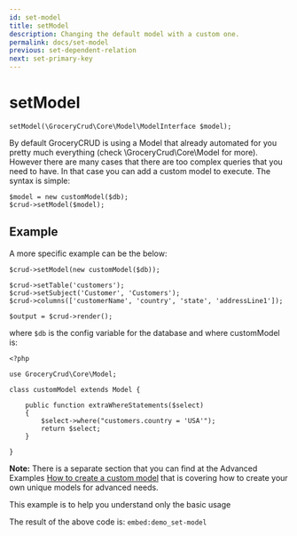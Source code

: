 ```yaml
---
id: set-model
title: setModel
description: Changing the default model with a custom one. 
permalink: docs/set-model
previous: set-dependent-relation
next: set-primary-key
---
```


# setModel


<pre><code class="language-php">setModel(\GroceryCrud\Core\Model\ModelInterface $model);</code></pre>

By default GroceryCRUD is using a Model that already automated for you pretty much everything (check \GroceryCrud\Core\Model for more). However there are many cases that there are too complex queries that you need to have. In that case you can add a custom model to execute. The syntax is simple:

<pre><code class="language-php">$model = new customModel($db);
$crud->setModel($model);</code></pre>

## Example

A more specific example can be the below:

<pre><code class="language-php">$crud->setModel(new customModel($db));

$crud->setTable('customers');
$crud->setSubject('Customer', 'Customers');
$crud->columns(['customerName', 'country', 'state', 'addressLine1']);

$output = $crud->render();</code></pre>

where <code>$db</code> is the config variable for the database and where customModel is:

<pre><code class="language-php">&lt;?php 

use GroceryCrud\Core\Model;

class customModel extends Model {

    public function extraWhereStatements($select)
    {
        $select->where("customers.country = 'USA'");
        return $select;
    }
    
}</code></pre>

<strong>Note:</strong> There is a separate section that you can find at the Advanced Examples [How to create a custom model](/docs/custom-model) that 
is covering how to create your own unique models for advanced needs. 

This example is to help you understand only the basic usage

The result of the above code is:
`embed:demo_set-model`